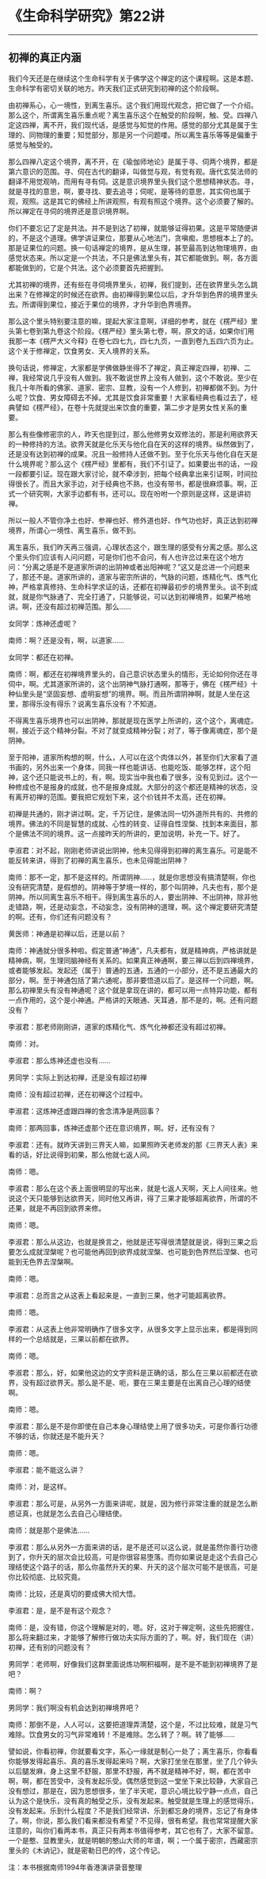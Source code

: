# 《生命科学研究》第22讲

------

## 初禅的真正内涵

我们今天还是在继续这个生命科学有关于佛学这个禅定的这个课程啊。这是本题、生命科学有密切关联的地方。昨天我们正式研究到初禅的这个阶段啊。

由初禅系心，心一境性，到离生喜乐。这个我们用现代观念，把它做了一个介绍。那么这个，所谓离生喜乐重点呢？离生喜乐这个在触受的阶段啊，触、受。四禅八定这四禅，离不开，我们现代话，是感觉与知觉的作用。感觉的部分尤其是属于生理的、同物理的重要；知觉部分，那是另一个问题喽。所以离生喜乐等等是偏重于感觉与触受的。

那么四禅八定这个境界，离不开，在《瑜伽师地论》是属于寻、伺两个境界，都是第六意识的范围。寻、伺在古代的翻译，叫做觉与观，有觉有观。唐代玄奘法师的翻译不用觉观呐，而用有寻有伺。这是意识境界里头我们这个思想精神状态。寻，就是寻找的意思，啊，要寻找、要去追寻；伺呢，是等待的意思，其实伺也属于观，观照。这是其它的佛经上所讲观照，有观有照这个境界。这个必须要了解的。所以禅定在寻伺的境界还是意识境界啊。

你们不要忘记了定是共法。并不是到达了初禅，就能够证得初果。这是平常随便讲的，不是这个道理。佛学讲证果位，那要从心地法门，贪嗔痴，思想根本上了的。那是证果位的问题。换一句话禅定的境界，是从生理，甚至最高到达物理境界，由感觉状态来。所以定是一个共法，不只是佛法里头有，其它都能做到。啊，各方面都能做到的，它是个共法。这个必须要首先把握到。

尤其初禅的境界，还有些在寻伺境界里头，初禅，我们提到，还在欲界里头怎么跳出来？在修禅定的时候还在欲界。由初禅得到果位以后，才升华到色界的境界里头去。所谓得到果位，接近于果位的境界，才升华到色界境界。

那么这个里头特别要注意的嘛，提起大家注意啊，详细的参考，就在《楞严经》里头第七卷到第九卷这个阶段。《楞严经》里头第七卷，啊，原文的话，如果你们用我那一本《楞严大义今释》在卷七四七九，四七九页，一直到卷九五四六页为止。这个关于修禅定，饮食男女、天人境界的关系。

换句话说，修禅定，大家都是学佛做静坐得不了禅定，真正禅定四禅，初禅、二禅，我经常说几乎没有人做到。我不敢说世界上没有人做到，这个不敢说。至少在我几十年所看的佛家、道家、密宗、显教，没有一个人修到，初禅都做不到。为什么呢？饮食、男女障碍去不掉。尤其是饮食非常重要！大家看经典也看过去了，经典譬如《楞严经》，在卷十先就提出来饮食的重要，第二步才是男女性关系的重要。

那么有些像修密宗的人，昨天也提到过，那么他修男女双修法的，那是利用欲界天的一种修持的方法。欲界天就是化乐天与他化自在天的这样的境界。纵然做到了，还是没有达到初禅的成果。况且一般修持人还做不到。至于化乐天与他化自在天是什么境界呢？那么这个《楞严经》里都有，我们不引证了。如果要出书的话，一段一段都要引证。现在跟大家讨论，就不牵涉到，把每个经典拿出来引证啊，时间拉得很长了。而且大家手边，对于经典也不熟，也没有带书，都是很麻烦事。啊，正式一个研究啊，大家手边都有书，还可以。现在吩咐一个原则是这样，这是讲初禅。

所以一般人不管你净土也好、参禅也好、修外道也好、作气功也好，真正达到初禅境界，所谓心一境性、离生喜乐，做不到。

离生喜乐，我们昨天再三强调，心理状态这个，跟生理的感受有分离之感。那么这个里头你们应该有人问问题，可是你们也不会问，有人也许岔过来在这个地方问：“分离之感是不是道家所讲的出阴神或者出阳神呢？”这又是岔进一个问题来了，那还不是。道家所讲的，道家与密宗所讲的，气脉的问题，炼精化气、炼气化神，严格拿真修持、生命科学求证的话，还都在初禅最初步的境界里头。谈不到成就，就是你气脉通了、完全打通了，只能够说，可以达到初禅境界，如果严格地讲。啊，还没有超过初禅范围。那么……

女同学：炼神还虚呢？

南师：啊？还是没有，啊，以道家……

女同学：都还在初禅。

南师：啊，都还在初禅境界里头的，自己意识状态里头的情形，无论如何你还在寻伺中，啊。尤其道家所讲的，这个出阴神气脉打通啊，那等于，佛在《楞严经》十种仙里头是“坚固妄想、虚明妄想”的境界。啊。而且所谓阴神啊，就是人坐在这里，那得乐没有得乐？说离生喜乐没有？不知道。

不得离生喜乐境界也可以出阴神，那就是现在医学上所讲的，这个这个，离魂症。啊，接近于这个精神分裂。不对了就变成精神分裂；对了，等于像离魂症，那个是阴神。

至于阳神，道家所构想的啊，什么，人可以在这个肉体以外，甚至你们大家看了道书画的，另外出来一个身体，同我一样也能讲话、也能吃饭、能够怎样，这个阳神，这个还只能说书上的，有，啊。现实当中我也看了很多，没有见到过。这个一种修成也不是报身的成就，也不是报身成就。大部分的这个都还是精神的状态，没有离开初禅的范围。要我把它规划下来，这个价钱并不太高，还在初禅。

初禅是共通的，刚才讲过啊。定，千万记住，是佛法同一切外道所共有的、共修的境界。佛法的不同是智慧的成就、心性的转变、证得自性涅槃、找到本来面目，那个是佛法不同的境界。这一点接昨天的所讲的，更加说明，补充一下。好了。

李淑君：对不起，刚刚老师讲说出阴神，他未见得得到初禅的离生喜乐。可是能不能反转来讲，得到了初禅的离生喜乐，也未见得能出阴神？

南师：那不一定，那不是这样的。所谓阴神……，就是你思想没有搞清楚啊，你也没有研究清楚，是假想的。阴神等于梦境一样的，那个叫阴神，凡夫也有，那个是阴神。所以同离生喜乐不相干。得到离生喜乐的人，要出阴神、不出阴神，除非他走错路，啊，还是动妄念，不动妄念，没有阴神的道理，啊。这个禅定要研究清楚的啊。还有，你们还有问题没有？

黄医师：神通是初禅以后，还是以前？

南师：神通就分很多种啦。假定普通“神通”，凡夫都有，就是精神病，严格讲就是精神病，啊，生理同脑神经有关系的。如果真正神通啊，要三禅以后到四禅境界，或者能够发起。发起还（属于）普通的五通，五通的一小部分，还不是五通最大的部分，啊。至于神通包括了第六通呢，那非要悟道以后了。是这样一个问题，啊。那么初禅里头有没有神通呢？这个就是拿现在讲的，都可以用一点特异功能，都有一点作用的，这个是小神通。严格讲的天眼通、天耳通，那不是的，啊。还有问题没有？

李淑君：那老师刚刚讲，道家的炼精化气、炼气化神都还没有超过初禅。

南师：对。

李淑君：那么炼神还虚也没有……

男同学：实际上到达初禅，还是没有超过初禅

南师：没有超过初禅，还在初禅这个过程中。

李淑君：这炼神还虚跟四禅的舍念清净是两回事？

南师：那两回事，炼神还虚那个还在意识境界，啊。好，还有没有？

李淑君：还有。就昨天讲到三界天人嘛，如果照昨天老师发的那《三界天人表》来看的话，好比说得到初果，那么他就七返人间。

南师：嗯。

李淑君：那么在这个表上面很明显的写出来，就是七返人天啊，天上人间往来。他说这个天只能够到达欲界天，同时他又再讲，得了三果才能够超离欲界，所谓的不还果，就是不再回到欲界来修。

南师：嗯。

李淑君：那么从这边，也就是换言之，他就是还写得很清楚就是说，得到三果之后要怎么成就涅槃呢？也可能他再回到欲界成就涅槃、也可能到色界然后涅槃、也可能到无色界去涅槃啊。

南师：嗯。

李淑君：总而言之从这表上看起来是，一直到三果，他才可能超离欲界。

南师：嗯。

李淑君：从这表上他非常明确作了很多文字，从很多文字上显示出来，都是得到同样的一个总结就是，三果以前都在欲界。

南师：嗯。

李淑君：那么，好，如果他这边的文字资料是正确的话，那么在三果以前都还在欲界，没有超过欲界天。那么是不是、呃，要在三果主要是在出离自己心理的结使啊。

南师：嗯。

李淑君：那么是不是你即使在自己本身心理结使上用了很多功夫，可是你善行功德不够的话，你就还是不能升天？

南师：嗯。

李淑君：能不能这么讲？

南师：对，是这样。

李淑君：那么可是，从另外一方面来讲呢，就是，因为修行非常注重的就是怎么断惑证真，也就是怎么去自己心理结使。

南师：就是那个是佛法……

李淑君：那么从另外一方面来讲的话，是不是还可以这么说，就是虽然你善行功德到了，你升天的层次会比较高，可是你很容易堕落。而你如果说是走这个去自己心理结使这个路子的话，那么你虽然升天的果、升天的这个层次可能不是很高，可是你比较彻底、比较究竟。

南师：比较，还是真切的要成佛大彻大悟。

李淑君：是，是不是有这个观念？

南师：是，没有错，你这个理解是对的，嗯。好，这对于禅定啊，这些先把握住，那么将来翻过来，才能够了解修行做功夫实际方面的了，啊。好，我们现在（讲）初禅，还有别的问题没有？

男同学：老师啊，好像我们这群里面说炼功啊积福啊，是不是不能到初禅境界了是吧？

南师：啊？

男同学：我们啊没有机会达到初禅境界吧？

南师：那倒不是，人人可以，这要把道理弄清楚，这个是，不过比较难，就是习气难除。饮食男女的习气非常难转！不是难除。怎么转了？啊。转了能够……

譬如说，你看初禅，你就要看文字，系心一缘就是制心一处了；离生喜乐，你看看你能够发得起喜乐、真的喜乐发得起来吗？啊，大家打坐坐在那里，坐了几个钟头以后腿发麻，身上这里不舒服，那里不舒服，再不就是精神不好，啊，都在苦中啊，啊，都在苦受中，没有发起乐受。偶然感觉到这一堂坐下来比较静，大家自己没有想过，那是在，因为思想很多，坐了半天呢，意识心境比较宁静一点点，自己认为这个是快乐，没有真的触受之乐，没有发起来。触受就是生理上的感觉得乐，没有发起来。乐到什么程度？不是我们经常讲、乐到都忘身的境界，忘记了有身体了。啊，你说，那么我们看来都没有希望？不见得，很有希望。我也常常提醒大家注意的，叫你们看两本书，真正只有两本书值得参考，其它也有了，大家不留意。一个是憨、显教里头，就是明朝的憨山大师的年谱，啊；一个属于密宗，西藏密宗里头的《木讷记》，就是密勒日巴的传，这个传记。

注：本书根据南师1994年香港演讲录音整理

